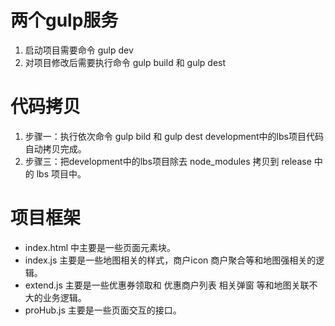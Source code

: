 # 两个gulp服务
1. 启动项目需要命令 gulp dev
3. 对项目修改后需要执行命令 gulp build 和 gulp dest

# 代码拷贝
1. 步骤一：执行依次命令 gulp bild 和 gulp dest development中的lbs项目代码自动拷贝完成。
3. 步骤三：把development中的lbs项目除去 node_modules 拷贝到 release 中的 lbs 项目中。

# 项目框架
+ index.html 中主要是一些页面元素块。
+ index.js 主要是一些地图相关的样式，商户icon 商户聚合等和地图强相关的逻辑。
+ extend.js 主要是一些优惠券领取和 优惠商户列表 相关弹窗 等和地图关联不大的业务逻辑。
+ proHub.js 主要是一些页面交互的接口。